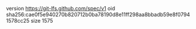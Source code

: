 version https://git-lfs.github.com/spec/v1
oid sha256:cae0f5e940270b820712b0ba78190d8e11ff298aa8bbadb59e8f07941578cc25
size 1575
